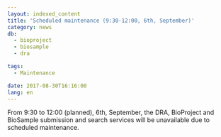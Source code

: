 ```yaml
---
layout: indexed_content
title: 'Scheduled maintenance (9:30-12:00, 6th, September)'
category: news
db:
  - bioproject
  - biosample
  - dra

tags:
  - Maintenance

date: 2017-08-30T16:16:00
lang: en
---
```


<p>From 9:30 to 12:00 (planned), 6th, September, the DRA, BioProject and BioSample submission and search services will be unavailable due to scheduled maintenance.</p>
